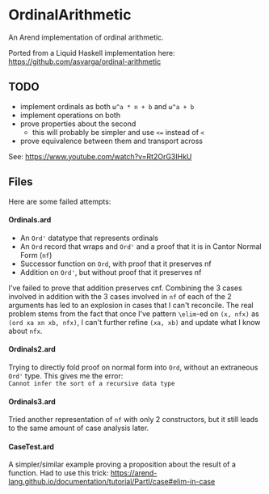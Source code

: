# OrdinalArithmetic

An Arend implementation of ordinal arithmetic. 

Ported from a Liquid Haskell implementation here: https://github.com/asvarga/ordinal-arithmetic

## TODO

- implement ordinals as both `ω^a * n + b` and `ω^a + b`
- implement operations on both
- prove properties about the second
    - this will probably be simpler and use `<=` instead of `<`
- prove equivalence between them and transport across

See: https://www.youtube.com/watch?v=Rt2OrG3IHkU

## Files

Here are some failed attempts:

#### Ordinals.ard 

- An `Ord'` datatype that represents ordinals
- An `Ord` record that wraps and `Ord'` and a proof that it is in Cantor Normal Form (`nf`)
- Successor function on `Ord`, with proof that it preserves nf
- Addition on `Ord'`, but without proof that it preserves nf

I've failed to prove that addition preserves cnf. Combining the 3 cases involved in addition with the 3 cases involved in `nf` of each of the 2 arguments has led to an explosion in cases that I can't reconcile. The real problem stems from the fact that once I've pattern `\elim`-ed on `(x, nfx)` as `(ord xa xn xb, nfx)`, I can't further refine `(xa, xb)` and update what I know about `nfx`.

#### Ordinals2.ard

Trying to directly fold proof on normal form into `Ord`, without an extraneous `Ord'` type. This gives me the error: `Cannot infer the sort of a recursive data type`

#### Ordinals3.ard

Tried another representation of `nf` with only 2 constructors, but it still leads to the same amount of case analysis later.

#### CaseTest.ard

A simpler/similar example proving a proposition about the result of a function. Had to use this trick: https://arend-lang.github.io/documentation/tutorial/PartI/case#elim-in-case


<!--
## Questions

One over-arching question I have is about when to use recursion vs induction. For example, instead of implementing addition as a function `\func + (x y : Ord) : Ord => ...`, would I have more luck axiomatizing it as a datatype like: 

```arend
\data _+_=_ (x y z : Ord') \elim x, y, z
  | zero, y, y => left-id
  | x, zero, x => right-id
  | ord xa xn xb, ord ya yn yb, ord za zn zb => ...
```

and then proving it decidable?
-->

